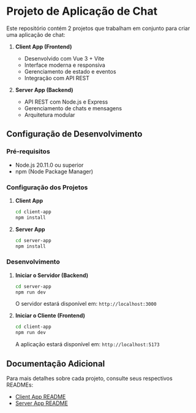 # Projeto de Aplicação de Chat

Este repositório contém 2 projetos que trabalham em conjunto para criar uma aplicação de chat:

1. **Client App (Frontend)**
   - Desenvolvido com Vue 3 + Vite
   - Interface moderna e responsiva
   - Gerenciamento de estado e eventos
   - Integração com API REST

2. **Server App (Backend)**
   - API REST com Node.js e Express
   - Gerenciamento de chats e mensagens
   - Arquitetura modular

## Configuração de Desenvolvimento

### Pré-requisitos
- Node.js 20.11.0 ou superior
- npm (Node Package Manager)

### Configuração dos Projetos

1. **Client App**
   ```sh
   cd client-app
   npm install
   ```

2. **Server App**
   ```sh
   cd server-app
   npm install
   ```

### Desenvolvimento

1. **Iniciar o Servidor (Backend)**
   ```sh
   cd server-app
   npm run dev
   ```
   O servidor estará disponível em: `http://localhost:3000`

2. **Iniciar o Cliente (Frontend)**
   ```sh
   cd client-app
   npm run dev
   ```
   A aplicação estará disponível em: `http://localhost:5173`


## Documentação Adicional

Para mais detalhes sobre cada projeto, consulte seus respectivos READMEs:
- [Client App README](./client-app/README.md)
- [Server App README](./server-app/readme.md)